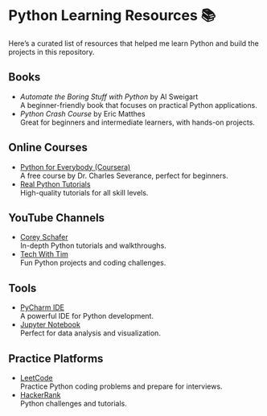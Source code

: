# Python Learning Resources 📚

Here’s a curated list of resources that helped me learn Python and build the projects in this repository.

## Books
- *Automate the Boring Stuff with Python* by Al Sweigart  
  A beginner-friendly book that focuses on practical Python applications.
- *Python Crash Course* by Eric Matthes  
  Great for beginners and intermediate learners, with hands-on projects.

## Online Courses
- [Python for Everybody (Coursera)](https://www.coursera.org/specializations/python)  
  A free course by Dr. Charles Severance, perfect for beginners.
- [Real Python Tutorials](https://realpython.com/)  
  High-quality tutorials for all skill levels.

## YouTube Channels
- [Corey Schafer](https://www.youtube.com/user/schafer5)  
  In-depth Python tutorials and walkthroughs.
- [Tech With Tim](https://www.youtube.com/c/TechWithTim)  
  Fun Python projects and coding challenges.

## Tools
- [PyCharm IDE](https://www.jetbrains.com/pycharm/)  
  A powerful IDE for Python development.
- [Jupyter Notebook](https://jupyter.org/)  
  Perfect for data analysis and visualization.

## Practice Platforms
- [LeetCode](https://leetcode.com/)  
  Practice Python coding problems and prepare for interviews.
- [HackerRank](https://www.hackerrank.com/domains/tutorials/10-days-of-python)  
  Python challenges and tutorials.
